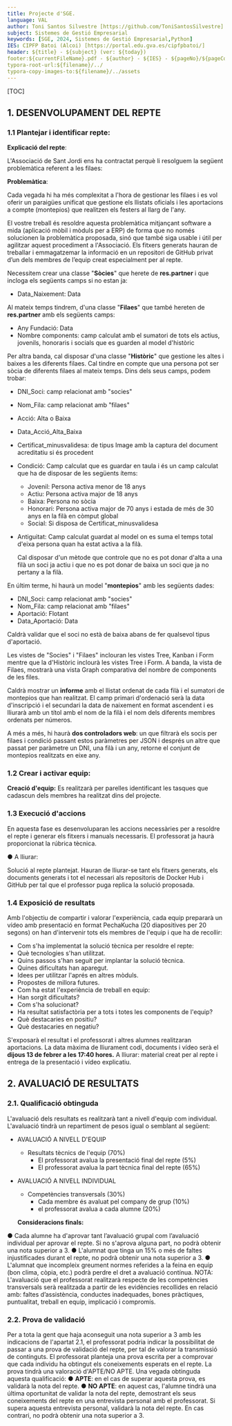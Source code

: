 ```yaml
---
title: Projecte d'SGE.
language: VAL
author: Toni Santos Silvestre [https://github.com/ToniSantosSilvestre]
subject: Sistemes de Gestió Empresarial
keywords: [SGE, 2024, Sistemes de Gestió Empresarial,Python]
IES: CIPFP Batoi (Alcoi) [https://portal.edu.gva.es/cipfpbatoi/]
header: ${title} - ${subject} (ver: ${today})
footer:${currentFileName}.pdf - ${author} - ${IES} - ${pageNo}/${pageCount}
typora-root-url:${filename}/../
typora-copy-images-to:${filename}/../assets
---
```


[TOC]

## 1. DESENVOLUPAMENT DEL REPTE

### 1.1 Plantejar i identificar repte:

**Explicació del repte**:

L'Associació de Sant Jordi ens ha contractat perquè li resolguem la següent problemàtica referent a les filaes:

**Problemàtica**:

Cada vegada hi ha més complexitat a l'hora de gestionar les filaes i es vol oferir un paraigües unificat que gestione els llistats oficials i les aportacions a compte (montepios) que realitzen els festers al llarg de l'any.

El vostre treball és resoldre aquesta problemàtica mitjançant software a mida (aplicació mòbil i mòduls per a ERP) de forma que no només solucionen la problemàtica proposada, sinó que també siga usable i útil per agilitzar aquest procediment a l'Associació.
Els fitxers generats hauran de treballar i emmagatzemar la informació en un repositori de GitHub privat d’un dels membres de l’equip creat especialment per al repte.

Necessitem crear una classe "**Sòcies**" que herete de **res.partner** i que incloga els següents camps si no estan ja:

- Data_Naixement: Data

Al mateix temps tindrem, d'una classe "**Filaes**" que també hereten de **res.partner** amb els següents camps:

- Any Fundació: Data
- Nombre components: camp calculat amb el sumatori de tots els actius, jovenils, honoraris i socials que es guarden al model d'històric

Per altra banda, cal disposar d'una classe "**Històric**" que gestione les altes i baixes a les diferents filaes. Cal tindre en compte que una persona pot ser sòcia de diferents filaes al mateix temps. Dins dels seus camps, podem trobar:

- DNI_Soci: camp relacionat amb "socies"

- Nom_Fila: camp relacionat amb "filaes"

- Acció: Alta o Baixa

- Data_Acció_Alta_Baixa

- Certificat_minusvalidesa: de tipus Image amb la captura del document acreditatiu si és procedent

- Condició: Camp calculat que es guardar en taula i és un camp calculat que ha de disposar de les següents ítems:

  - Jovenil: Persona activa menor de 18 anys
  - Actiu: Persona activa major de 18 anys
  - Baixa: Persona no sòcia
  - Honorari: Persona activa major de 70 anys i estada de més de 30 anys en la filà en còmput global
  - Social: Si disposa de Certificat_minusvalidesa

- Antiguitat: Camp calculat guardat al model on es suma el temps total d'eixa persona quan ha estat activa a la filà.

  Cal disposar d'un mètode que controle que no es pot donar d'alta a una filà un soci ja actiu i que no es pot donar de baixa un soci que ja no pertany a la filà.

En últim terme, hi haurà un model "**montepios**" amb les següents dades:

- DNI_Soci: camp relacionat amb "socies"
- Nom_Fila: camp relacionat amb "filaes"
- Aportació: Flotant
- Data_Aportació: Data

Caldrà validar que el soci no està de baixa abans de fer qualsevol tipus d'aportació.

Les vistes de "Socies" i "Filaes" inclouran les vistes Tree, Kanban i Form mentre que la d'Històric inclourà les vistes Tree i Form. A banda, la vista de Filaes, mostrarà una vista Graph comparativa del nombre de components de les files.

Caldrà mostrar un **informe** amb el llistat ordenat de cada filà i el sumatori de montepios que han realitzat. El camp primari d'ordenació serà la data d'inscripció i el secundari la data de naixement en format ascendent i es lliurarà amb un títol amb el nom de la filà i el nom dels diferents membres ordenats per números.

A més a més, hi haurà **dos controladors web**: un que filtrarà els socis per filaes i condició passant estos paràmetres per JSON i després un altre que passat per paràmetre un DNI, una filà i un any, retorne el conjunt de montepios realitzats en eixe any. 

### 1.2 Crear i activar equip:

**Creació d'equip:**
Es realitzarà per parelles identificant les tasques que cadascun dels membres ha realitzat dins del projecte.

### 1.3 Execució d'accions

En aquesta fase es desenvoluparan les accions necessàries per a resoldre el repte i generar els fitxers i manuals necessaris. El professorat ja haurà proporcionat la rúbrica tècnica.

● A lliurar:

Solució al repte plantejat. Hauran de lliurar-se tant els fitxers generats, els
documents generats i tot el necessari als repositoris de Docker Hub i GitHub per
tal que el professor puga replica la solució proposada.

### 1.4 Exposició de resultats

Amb l'objectiu de compartir i valorar l'experiència, cada equip prepararà un vídeo amb
presentació en format PechaKucha (20 diapositives per 20 segons) on han d'intervenir tots els membres de l'equip i que ha de recollir:

- Com s'ha implementat la solució tècnica per resoldre el repte:
- Què tecnologies s'han utilitzat.
- Quins passos s'han seguit per implantar la solució tècnica.
- Quines dificultats han aparegut.
- Idees per utilitzar l'aprés en altres mòduls.
- Propostes de millora futures.
- Com ha estat l'experiència de treball en equip:
- Han sorgit dificultats?
- Com s'ha solucionat?
- Ha resultat satisfactòria per a tots i totes les components de l'equip?
- Què destacaries en positiu?
- Què destacaries en negatiu?

S'exposarà el resultat i el professorat i altres alumnes realitzaran aportacions.
La data màxima de lliurament codi, documents i vídeo serà el **dijous 13 de febrer a les 17:40 hores.**
A lliurar: material creat per al repte i entrega de la presentació i vídeo explicatiu.

## 2. AVALUACIÓ DE RESULTATS

### 2.1. Qualificació obtinguda

L'avaluació dels resultats es realitzarà tant a nivell d'equip com individual. L'avaluació tindrà un repartiment de pesos igual o semblant al següent:

- AVALUACIÓ A NIVELL D'EQUIP

  - Resultats tècnics de l'equip (70%)
    - El professorat avalua la presentació final del repte (5%)
    - El professorat avalua la part tècnica final del repte (65%)

- AVALUACIÓ A NIVELL INDIVIDUAL

  - Competències transversals (30%)
    - Cada membre és avaluat pel company de grup (10%)
    - el professorat avalua a cada alumne (20%)

  **Consideracions finals:**

● Cada alumne ha d'aprovar tant l’avaluació grupal com l’avaluació individual per aprovar el repte. Si no s'aprova alguna part, no podrà obtenir una nota superior a 3.
● L'alumnat que tinga un 15% o més de faltes injustificades durant el repte, no podrà
obtenir una nota superior a 3.
● L'alumnat que incompleix greument normes referides a la feina en equip (bon clima,
còpia, etc.) podrà perdre el dret a avaluació contínua.
NOTA: L'avaluació que el professorat realitzarà respecte de les competències transversals serà realitzada a partir de les evidències recollides en relació amb: faltes d’assistència, conductes inadequades, bones pràctiques, puntualitat, treball en equip, implicació i compromís.

### 2.2. Prova de validació

Per a tota la gent que haja aconseguit una nota superior a 3 amb les indicacions de l'apartat 2.1, el professorat podria indicar la possibilitat de passar a una prova de validació del repte, per tal de valorar la transmissió de continguts.
El professorat planteja una prova escrita per a comprovar que cada individu ha obtingut els
coneixements esperats en el repte. La prova tindrà una valoració d'APTE/NO APTE.
Una vegada obtinguda aquesta qualificació:
● **APTE**: en el cas de superar aquesta prova, es validarà la nota del repte.
● **NO APTE**: en aquest cas, l'alumne tindrà una última oportunitat de validar la nota del
repte, demostrant els seus coneixements del repte en una entrevista personal amb el
professorat. Si supera aquesta entrevista personal, validarà la nota del repte. En cas
contrari, no podrà obtenir una nota superior a 3.